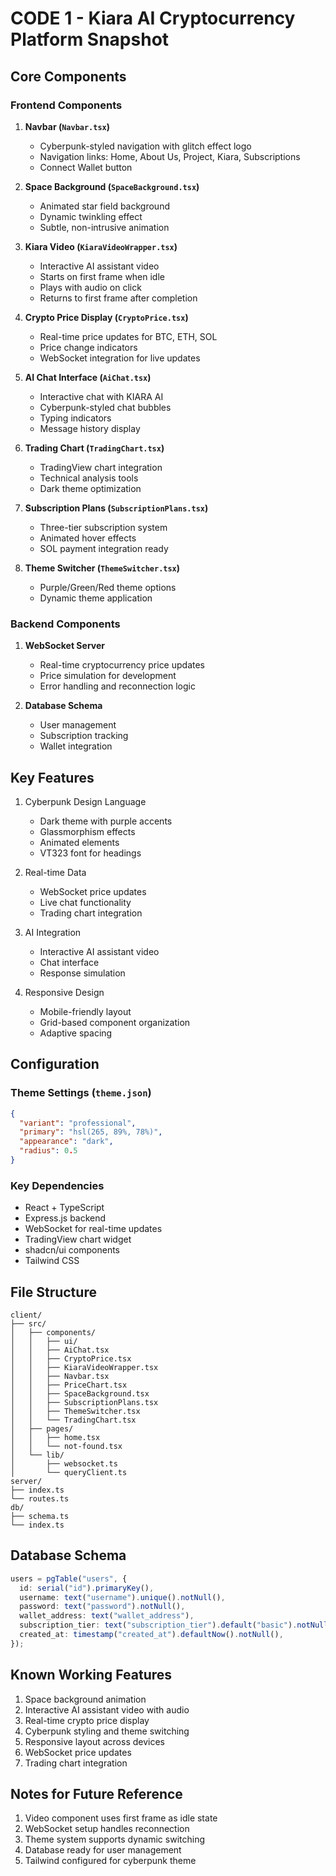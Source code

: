 # CODE 1 - Kiara AI Cryptocurrency Platform Snapshot

## Core Components
### Frontend Components
1. **Navbar (`Navbar.tsx`)**
   - Cyberpunk-styled navigation with glitch effect logo
   - Navigation links: Home, About Us, Project, Kiara, Subscriptions
   - Connect Wallet button

2. **Space Background (`SpaceBackground.tsx`)**
   - Animated star field background
   - Dynamic twinkling effect
   - Subtle, non-intrusive animation

3. **Kiara Video (`KiaraVideoWrapper.tsx`)**
   - Interactive AI assistant video
   - Starts on first frame when idle
   - Plays with audio on click
   - Returns to first frame after completion

4. **Crypto Price Display (`CryptoPrice.tsx`)**
   - Real-time price updates for BTC, ETH, SOL
   - Price change indicators
   - WebSocket integration for live updates

5. **AI Chat Interface (`AiChat.tsx`)**
   - Interactive chat with KIARA AI
   - Cyberpunk-styled chat bubbles
   - Typing indicators
   - Message history display

6. **Trading Chart (`TradingChart.tsx`)**
   - TradingView chart integration
   - Technical analysis tools
   - Dark theme optimization

7. **Subscription Plans (`SubscriptionPlans.tsx`)**
   - Three-tier subscription system
   - Animated hover effects
   - SOL payment integration ready

8. **Theme Switcher (`ThemeSwitcher.tsx`)**
   - Purple/Green/Red theme options
   - Dynamic theme application

### Backend Components
1. **WebSocket Server**
   - Real-time cryptocurrency price updates
   - Price simulation for development
   - Error handling and reconnection logic

2. **Database Schema**
   - User management
   - Subscription tracking
   - Wallet integration

## Key Features
1. Cyberpunk Design Language
   - Dark theme with purple accents
   - Glassmorphism effects
   - Animated elements
   - VT323 font for headings

2. Real-time Data
   - WebSocket price updates
   - Live chat functionality
   - Trading chart integration

3. AI Integration
   - Interactive AI assistant video
   - Chat interface
   - Response simulation

4. Responsive Design
   - Mobile-friendly layout
   - Grid-based component organization
   - Adaptive spacing

## Configuration
### Theme Settings (`theme.json`)
```json
{
  "variant": "professional",
  "primary": "hsl(265, 89%, 78%)",
  "appearance": "dark",
  "radius": 0.5
}
```

### Key Dependencies
- React + TypeScript
- Express.js backend
- WebSocket for real-time updates
- TradingView chart widget
- shadcn/ui components
- Tailwind CSS

## File Structure
```
client/
├── src/
│   ├── components/
│   │   ├── ui/
│   │   ├── AiChat.tsx
│   │   ├── CryptoPrice.tsx
│   │   ├── KiaraVideoWrapper.tsx
│   │   ├── Navbar.tsx
│   │   ├── PriceChart.tsx
│   │   ├── SpaceBackground.tsx
│   │   ├── SubscriptionPlans.tsx
│   │   ├── ThemeSwitcher.tsx
│   │   └── TradingChart.tsx
│   ├── pages/
│   │   ├── home.tsx
│   │   └── not-found.tsx
│   └── lib/
│       ├── websocket.ts
│       └── queryClient.ts
server/
├── index.ts
└── routes.ts
db/
├── schema.ts
└── index.ts
```

## Database Schema
```typescript
users = pgTable("users", {
  id: serial("id").primaryKey(),
  username: text("username").unique().notNull(),
  password: text("password").notNull(),
  wallet_address: text("wallet_address"),
  subscription_tier: text("subscription_tier").default("basic").notNull(),
  created_at: timestamp("created_at").defaultNow().notNull(),
});
```

## Known Working Features
1. Space background animation
2. Interactive AI assistant video with audio
3. Real-time crypto price display
4. Cyberpunk styling and theme switching
5. Responsive layout across devices
6. WebSocket price updates
7. Trading chart integration

## Notes for Future Reference
1. Video component uses first frame as idle state
2. WebSocket setup handles reconnection
3. Theme system supports dynamic switching
4. Database ready for user management
5. Tailwind configured for cyberpunk theme
